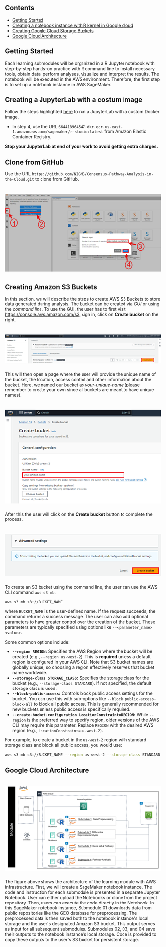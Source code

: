 ## Contents

+ [Getting Started](#getting-started)
+ [Creating a notebook instance with R kernel in Google cloud](#notebook-instance)
+ [Creating Google Cloud Storage Buckets](#google-cloud-bucket)
+ [Google Cloud Architecture](#google-cloud-architecture)

## Getting Started
Each learning submodules will be organized in a R Jupyter notebook with step-by-step hands-on practice with R command 
line to install necessary tools, obtain data, perform analyses, visualize and interpret the results. The notebook will 
be executed in the AWS environment. Therefore, the first step is to set up a notebook instance in AWS SageMaker.


## Creating a JupyterLab with a costum image 

Follow the steps highlighted [here](https://github.com/NIGMS/NIGMS-Sandbox/blob/main/docs/HowToCreateJupyterlabWithCustomImage.md) to run a JupyterLab with a custom Docker image. 

+ In step 4, use the URL `664418964547.dkr.ecr.us-east-1.amazonaws.com/sagemaker/r-studio:latest` from Amazon Elastic Container Registry.

**Stop your JupyterLab at end of your work to avoid getting extra charges.**



## Clone from GitHub

Use the URL `https://github.com/NIGMS/Consensus-Pathway-Analysis-in-the-Cloud.git` to clone from GitHub.

# ![](./images/Intro/clone.png)

## Creating Amazon S3 Buckets
In this section, we will describe the steps to create AWS S3 Buckets to store data generated during 
analysis.  The bucket can be created via *GUI* or using the *command line*.
To use the GUI, the user has to first visit https://console.aws.amazon.com/s3, sign in, click on __Create bucket__ 
on the right.

# ![](./images/Bucket/bucket1.png)

This will then open a page where the user will provide the unique name of the bucket, the
location, access control and other information about the bucket. Here, we named our bucket as _your-unique-name_ (please remember to create your own since all buckets are meant to have unique names). 

# ![](./images/Bucket/bucket2.png)

After this the user will click on the __Create bucket__ button to complete the process.
# ![](./images/Bucket/bucket3.png)

To create an S3 bucket using the command line, the user can use the AWS CLI command `aws s3 mb`.

```bash
aws s3 mb s3://BUCKET_NAME
```

where `BUCKET_NAME` is the user-defined name. If the request succeeds, the command returns a success message. The user can also add optional parameters to have greater control over the creation of the bucket.  These parameters are typically specified using options like `--<parameter_name> <value>`.

Some common options include:

* **`--region REGION`:** Specifies the AWS Region where the bucket will be created (e.g., `--region us-west-2`).  This is **required** unless a default region is configured in your AWS CLI.  Note that S3 bucket names are globally unique, so choosing a region effectively reserves that bucket name worldwide.
* **`--storage-class STORAGE_CLASS`:** Specifies the storage class for the bucket (e.g., `--storage-class STANDARD`).  If not specified, the default storage class is used.
* **`--block-public-access`:**  Controls block public access settings for the bucket. You can use this with sub-options like `--block-public-access-block-all` to block all public access.  This is generally recommended for new buckets unless public access is specifically required.
* **`--create-bucket-configuration LocationConstraint=REGION`:**  While `--region` is the preferred way to specify region, older versions of the AWS CLI may require this parameter.  Replace `REGION` with the desired AWS region (e.g., `LocationConstraint=us-west-2`).


For example, to create a bucket in the `us-west-2` region with standard storage class and block all public access, you would use:

```bash
aws s3 mb s3://BUCKET_NAME --region us-west-2 --storage-class STANDARD --block-public-access block-all
```

## Google Cloud Architecture

# ![](./images/Intro/architecture.png)
The figure above shows the architecture of the learning module with AWS infrastructure. First, we will create
a SageMaker notebook instance. The code and instruction for each submodule is presented in a separate Jupyter Notebook.
User can either upload the Notebooks or clone from the project repository. Then, users can execute 
the code directly in the Notebook. In this SageMaker notebook instance, Submodule 01 downloads data from public repositories like the GEO database for preprocessing. The preprocessed data is then saved both to the notebook instance's local storage and the user's designated Amazon S3 bucket. This output serves as input for all subsequent submodules. Submodules 02, 03, and 04 save their outputs to the notebook instance's local storage. Code is provided to copy these outputs to the user's S3 bucket for persistent storage.